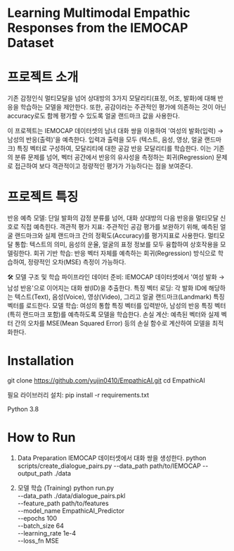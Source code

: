 # Learning Multimodal Empathic Responses from the IEMOCAP Dataset

# 프로젝트 소개 
기존 감정인식 멀티모달을 넘어 상대방의 3가지 모달리티(표정, 어조, 발화)에 대해 반응을 학습하는 모델을 제안한다. 또한, 공감이라는 주관적인 평가에 의존하는 것이 아닌 accuracy로도 함께 평가할 수 있도록 얼굴 랜드마크 값을 사용한다. 

이 프로젝트는 IEMOCAP 데이터셋의 남녀 대화 쌍을 이용하여 '여성의 발화(입력) → 남성의 반응(출력)'을 예측한다. 입력과 출력을 모두 (텍스트, 음성, 영상, 얼굴 랜드마크) 특징 벡터로 구성하여, 모달리티에 대한 공감 반응 모달리티를 학습한다. 이는 기존의 분류 문제를 넘어, 벡터 공간에서 반응의 유사성을 측정하는 회귀(Regression) 문제로 접근하여 보다 객관적이고 정량적인 평가가 가능하다는 점을 보여준다.

# 프로젝트 특징
반응 예측 모델: 단일 발화의 감정 분류를 넘어, 대화 상대방의 다음 반응을 멀티모달 신호로 직접 예측힌다.
객관적 평가 지표: 주관적인 공감 평가를 보완하기 위해, 예측된 얼굴 랜드마크와 실제 랜드마크 간의 정확도(Accuracy)를 평가지표로 사용한다.
멀티모달 통합: 텍스트의 의미, 음성의 운율, 얼굴의 표정 정보를 모두 융합하여 상호작용을 모델링한다.
회귀 기반 학습: 반응 벡터 자체를 예측하는 회귀(Regression) 방식으로 학습하여, 정량적인 오차(MSE) 측정이 가능하다.

🛠️ 모델 구조 및 학습 파이프라인
데이터 준비: IEMOCAP 데이터셋에서 '여성 발화 → 남성 반응'으로 이어지는 대화 쌍(ID)을 추출한다.
특징 벡터 로딩: 각 발화 ID에 해당하는 텍스트(Text), 음성(Voice), 영상(Video), 그리고 얼굴 랜드마크(Landmark) 특징 벡터를 로드한다.
모델 학습: 여성의 통합 특징 벡터를 입력받아, 남성의 반응 특징 벡터(특히 랜드마크 포함)를 예측하도록 모델을 학습한다.
손실 계산: 예측된 벡터와 실제 벡터 간의 오차를 MSE(Mean Squared Error) 등의 손실 함수로 계산하여 모델을 최적화한다.

# Installation
git clone https://github.com/yujin0410/EmpathicAI.git
cd EmpathicAI

필요 라이브러리 설치:
pip install -r requirements.txt

Python 3.8
# How to Run
1. Data Preparation
IEMOCAP 데이터셋에서 대화 쌍을 생성한다. 
python scripts/create_dialogue_pairs.py --data_path path/to/IEMOCAP --output_path ./data

3. 모델 학습 (Training)
python run.py \
    --data_path ./data/dialogue_pairs.pkl \
    --feature_path path/to/features \
    --model_name EmpathicAI_Predictor \
    --epochs 100 \
    --batch_size 64 \
    --learning_rate 1e-4 \
    --loss_fn MSE
